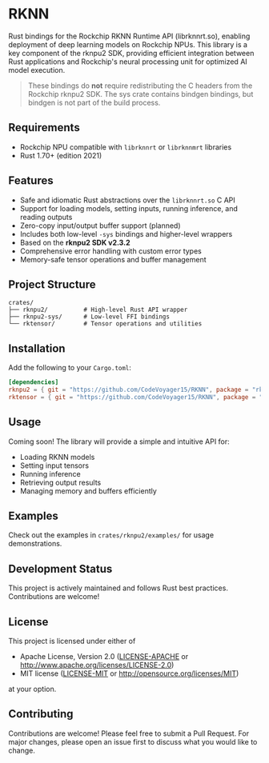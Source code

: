 # RKNN

Rust bindings for the Rockchip RKNN Runtime API (librknnrt.so), enabling deployment of deep learning models on Rockchip NPUs. This library is a key component of the rknpu2 SDK, providing efficient integration between Rust applications and Rockchip's neural processing unit for optimized AI model execution.

> These bindings do **not** require redistributing the C headers from the Rockchip rknpu2 SDK. The sys crate contains bindgen bindings, but bindgen is not part of the build process.

## Requirements

- Rockchip NPU compatible with `librknnrt` or `librknnmrt` libraries
- Rust 1.70+ (edition 2021)

## Features

- Safe and idiomatic Rust abstractions over the `librknnrt.so` C API
- Support for loading models, setting inputs, running inference, and reading outputs
- Zero-copy input/output buffer support (planned)
- Includes both low-level `-sys` bindings and higher-level wrappers
- Based on the **rknpu2 SDK v2.3.2**
- Comprehensive error handling with custom error types
- Memory-safe tensor operations and buffer management


## Project Structure

```
crates/
├── rknpu2/          # High-level Rust API wrapper
├── rknpu2-sys/      # Low-level FFI bindings
└── rktensor/        # Tensor operations and utilities
```

## Installation

Add the following to your `Cargo.toml`:

```toml
[dependencies]
rknpu2 = { git = "https://github.com/CodeVoyager15/RKNN", package = "rknpu2" }
rktensor = { git = "https://github.com/CodeVoyager15/RKNN", package = "rktensor" }
```

## Usage

Coming soon! The library will provide a simple and intuitive API for:

- Loading RKNN models
- Setting input tensors
- Running inference
- Retrieving output results
- Managing memory and buffers efficiently

## Examples

Check out the examples in `crates/rknpu2/examples/` for usage demonstrations.

## Development Status

This project is actively maintained and follows Rust best practices. Contributions are welcome!

## License

This project is licensed under either of

- Apache License, Version 2.0 ([LICENSE-APACHE](LICENSE-APACHE) or http://www.apache.org/licenses/LICENSE-2.0)
- MIT license ([LICENSE-MIT](LICENSE-MIT) or http://opensource.org/licenses/MIT)

at your option.

## Contributing

Contributions are welcome! Please feel free to submit a Pull Request. For major changes, please open an issue first to discuss what you would like to change.
